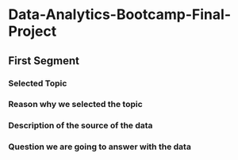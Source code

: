 # Data-Analytics-Bootcamp-Final-Project

## First Segment

### Selected Topic


### Reason why we selected the topic


### Description of the source of the data

### Question we are going to answer with the data
